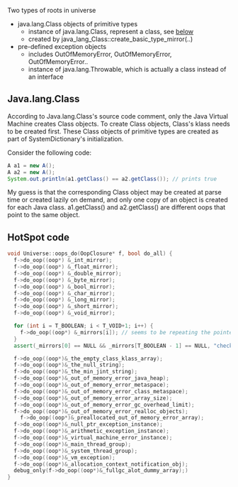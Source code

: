 Two types of roots in universe
- java.lang.Class objects of primitive types
  - instance of java.lang.Class, represent a class, see [below](#Java.lang.Class)
  - created by java_lang_Class::create_basic_type_mirror(..)
- pre-defined exception objects
  - includes OutOfMemoryError, OutOfMemoryError, OutOfMemoryError..
  - instance of java.lang.Throwable, which is actually a class instead of an interface

## Java.lang.Class
According to Java.lang.Class's source code comment, only the Java Virtual Machine creates Class objects. To create Class objects, Class's klass needs to be created first. These Class objects of primitive types are created as part of SystemDictionary's initialization.

Consider the following code:

```Java
A a1 = new A();  
A a2 = new A();
System.out.println(a1.getClass() == a2.getClass()); // prints true
```
My guess is that the corresponding Class object may be created at parse time or created lazily on demand, and only one copy of an object is created for each Java class. a1.getClass() and a2.getClass() are different oops that point to the same object.

## HotSpot code
```c++
void Universe::oops_do(OopClosure* f, bool do_all) {  
  f->do_oop((oop*) &_int_mirror);
  f->do_oop((oop*) &_float_mirror);
  f->do_oop((oop*) &_double_mirror);
  f->do_oop((oop*) &_byte_mirror);
  f->do_oop((oop*) &_bool_mirror);
  f->do_oop((oop*) &_char_mirror);
  f->do_oop((oop*) &_long_mirror);
  f->do_oop((oop*) &_short_mirror);
  f->do_oop((oop*) &_void_mirror);

  for (int i = T_BOOLEAN; i < T_VOID+1; i++) {
    f->do_oop((oop*) &_mirrors[i]); // seems to be repeating the pointers above
  }
  assert(_mirrors[0] == NULL && _mirrors[T_BOOLEAN - 1] == NULL, "checking");

  f->do_oop((oop*)&_the_empty_class_klass_array);
  f->do_oop((oop*)&_the_null_string);
  f->do_oop((oop*)&_the_min_jint_string);
  f->do_oop((oop*)&_out_of_memory_error_java_heap);
  f->do_oop((oop*)&_out_of_memory_error_metaspace);
  f->do_oop((oop*)&_out_of_memory_error_class_metaspace);
  f->do_oop((oop*)&_out_of_memory_error_array_size);
  f->do_oop((oop*)&_out_of_memory_error_gc_overhead_limit);
  f->do_oop((oop*)&_out_of_memory_error_realloc_objects);
    f->do_oop((oop*)&_preallocated_out_of_memory_error_array);
  f->do_oop((oop*)&_null_ptr_exception_instance);
  f->do_oop((oop*)&_arithmetic_exception_instance);
  f->do_oop((oop*)&_virtual_machine_error_instance);
  f->do_oop((oop*)&_main_thread_group);
  f->do_oop((oop*)&_system_thread_group);
  f->do_oop((oop*)&_vm_exception);
  f->do_oop((oop*)&_allocation_context_notification_obj);
  debug_only(f->do_oop((oop*)&_fullgc_alot_dummy_array);)
}

```



